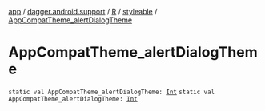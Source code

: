 [app](../../../index.md) / [dagger.android.support](../../index.md) / [R](../index.md) / [styleable](index.md) / [AppCompatTheme_alertDialogTheme](./-app-compat-theme_alert-dialog-theme.md)

# AppCompatTheme_alertDialogTheme

`static val AppCompatTheme_alertDialogTheme: `[`Int`](https://kotlinlang.org/api/latest/jvm/stdlib/kotlin/-int/index.html)
`static val AppCompatTheme_alertDialogTheme: `[`Int`](https://kotlinlang.org/api/latest/jvm/stdlib/kotlin/-int/index.html)